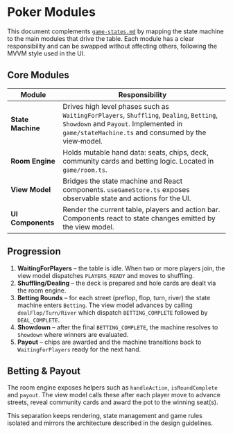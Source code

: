 # Poker Modules

This document complements [`game-states.md`](./game-states.md) by mapping the
state machine to the main modules that drive the table.  Each module has a
clear responsibility and can be swapped without affecting others, following the
MVVM style used in the UI.

## Core Modules

| Module | Responsibility |
| ------ | -------------- |
| **State Machine** | Drives high level phases such as `WaitingForPlayers`, `Shuffling`, `Dealing`, `Betting`, `Showdown` and `Payout`.  Implemented in `game/stateMachine.ts` and consumed by the view‑model. |
| **Room Engine** | Holds mutable hand data: seats, chips, deck, community cards and betting logic.  Located in `game/room.ts`. |
| **View Model** | Bridges the state machine and React components.  `useGameStore.ts` exposes observable state and actions for the UI. |
| **UI Components** | Render the current table, players and action bar.  Components react to state changes emitted by the view model. |

## Progression

1. **WaitingForPlayers** – the table is idle.  When two or more players join,
   the view model dispatches `PLAYERS_READY` and moves to shuffling.
2. **Shuffling/Dealing** – the deck is prepared and hole cards are dealt via the
   room engine.
3. **Betting Rounds** – for each street (preflop, flop, turn, river) the state
   machine enters `Betting`.  The view model advances by calling
   `dealFlop/Turn/River` which dispatch `BETTING_COMPLETE` followed by
   `DEAL_COMPLETE`.
4. **Showdown** – after the final `BETTING_COMPLETE`, the machine resolves to
   `Showdown` where winners are evaluated.
5. **Payout** – chips are awarded and the machine transitions back to
   `WaitingForPlayers` ready for the next hand.

## Betting & Payout

The room engine exposes helpers such as `handleAction`, `isRoundComplete` and
`payout`. The view model calls these after each player move to advance streets,
reveal community cards and award the pot to the winning seat(s).

This separation keeps rendering, state management and game rules isolated and
mirrors the architecture described in the design guidelines.
